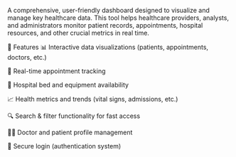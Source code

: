 A comprehensive, user-friendly dashboard designed to visualize and manage key healthcare data. This tool helps healthcare providers, analysts, and administrators monitor patient records, appointments, hospital resources, and other crucial metrics in real time.

📌 Features
📊 Interactive data visualizations (patients, appointments, doctors, etc.)

📅 Real-time appointment tracking

🏨 Hospital bed and equipment availability

📈 Health metrics and trends (vital signs, admissions, etc.)

🔍 Search & filter functionality for fast access

🧑‍⚕️ Doctor and patient profile management

🔐 Secure login (authentication system)
